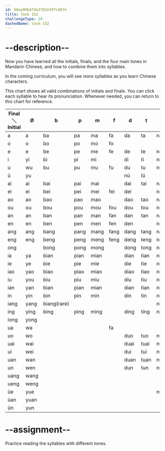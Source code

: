 ```yaml
---
id: 68aa90b47da3782e597c487e
title: Task 152
challengeType: 24
dashedName: task-152
---
```


<!--SPEAKING-->

# --description--

Now you have learned all the initials, finals, and the four main tones in Mandarin Chinese, and how to combine them into syllables.

In the coming curriculum, you will see more syllables as you learn Chinese characters.

This chart shows all valid combinations of initials and finals. You can click each syllable to hear its pronunciation. Whenever needed, you can return to this chart for reference.

|Final＼Initial| Ø | b | p | m | f | d | t | n | l | g | k | h | j | q | x | zh | ch | sh | r | z | c | s | y | w |
|---|---|---|---|---|---|---|---|---|---|---|---|---|---|---|---|---|---|---|---|---|---|---|---|---|
| a   | a  | ba | pa | ma | fa | da | ta | na | la | ga | ka | ha |   |   |   | zha | cha | sha | ra | za | ca | sa | ya | wa |
| o   | o  | bo | po | mo | fo |   |   |   | lo |   |   | ho |   |   |   | zho | cho | sho | ro |   |   | so | yo | wo |
| e   | e  | be | pe | me | fe | de | te | ne | le | ge | ke | he |   |   |   | zhe | che | she | re | ze | ce | se | ye |   |
| i   | yi | bi | pi | mi |   | di | ti | ni | li |   |   |   | ji | qi | xi | zhi | chi | shi | ri | zi | ci | si | yi |   |
| u   | wu | bu | pu | mu | fu | du | tu | nu | lu | gu | ku | hu | ju | qu | xu | zhu | chu | shu | ru | zu | cu | su | yu | wu |
| ü   | yu |   |   |   |   | nü | lü |   |   |   |   |   | ju | qu | xu |   |   |   |   |   |   |   | yu |   |
| ai  | ai | bai| pai| mai|   | dai| tai| nai| lai| gai| kai| hai|   |   |   |   |   |   |   | zai| cai| sai|   | wai|
| ei  | ei | bei| pei| mei| fei| dei|   | nei| lei| gei| kei| hei|   |   |   |   |   |   |   | zei|   |   |   | wei|
| ao  | ao | bao| pao| mao|   | dao| tao| nao| lao| gao| kao| hao|   |   |   | zhao| chao| shao| rao| zao| cao| sao| yao| wao|
| ou  | ou | bou| pou| mou| fou| dou| tou| nou| lou| gou| kou| hou|   |   |   | zhou| chou| shou| rou| zou| cou| sou| you|   |
| an  | an | ban| pan| man| fan| dan| tan| nan| lan| gan| kan| han|   |   |   | zhan| chan| shan| ran| zan| can| san| yan| wan|
| en  | en | ben| pen| men| fen| den|   | nen| len| gen| ken| hen|   |   |   | zhen| chen| shen| ren| zen| cen| sen|   | wen|
| ang | ang| bang| pang| mang| fang| dang| tang| nang| lang| gang| kang| hang|   |   |   | zhang| chang| shang| rang| zang| cang| sang| yang| wang|
| eng | eng| beng| peng| meng| feng| deng| teng| neng| leng| geng| keng| heng|   |   |   | zheng| cheng| sheng| reng| zeng| ceng| seng| ying| weng|
| ong |   | bong| pong| mong|   | dong| tong| nong| long| gong| kong| hong|   |   |   | zhong| chong| shong| rong| zong| cong| song| yong|   |
| ia  | ya | bian| pian| mian|   | dian| tian| nian| lian|   |   |   | jia | qia | xia |   |   |   |   |   |   |   | ya |   |
| ie  | ye | bie| pie| mie|   | die | tie | nie | lie |   |   |   | jie | qie | xie |   |   |   |   |   |   |   | ye |   |
| iao | yao| biao| piao| miao|   | diao| tiao| niao| liao|   |   |   | jiao| qiao| xiao|   |   |   |   |   |   |   | yao|   |
| iu  | you| biu | piu | miu |   | diu | tiu | niu | liu |   |   |   | jiu | qiu | xiu |   |   |   |   |   |   | you|   |   |
| ian | yan| bian| pian| mian|   | dian| tian| nian| lian|   |   |   | jian| qian| xian|   |   |   |   |   |   | yan|   |   |
| in  | yin| bin | pin | min |   | din | tin | nin | lin |   |   |   | jin | qin | xin |   |   |   |   |   |   | yin |   |   |
| iang| yang| biang(rare)|   |   |   |   |   | niang| liang|   |   |   | jiang| qiang| xiang|   |   |   |   |   |   |   | yang|   |
| ing | ying| bing| ping| ming|   | ding| ting| ning| ling|   |   |   | jing| qing| xing|   |   |   |   |   |   | ying|   |   |
| iong| yong|   |   |   |   |   |   |   |   |   |   |   | jiong| qiong| xiong|   |   |   |   |   |   |   | yong|   |
| ua  | wa |   |   |   | fa |   |   |   |   | gua| kua| hua|   |   |   | zhua| chua| shua| rua|   |   |   | wa | wa |
| uo  | wo |   |   |   |   | duo| tuo| nuo| luo| guo| kuo| huo|   |   |   | zhuo| chuo| shuo| ruo| zuo| cuo| suo|   | wo |
| uai | wai|   |   |   |   | duai| tuai| nuai| luai| guai| kuai| huai|   |   |   | zhuai| chuai| shuai|   | zuai| cuai| suai|   | wai|
| ui  | wei|   |   |   |   | dui| tui| nui| lui| gui| kui| hui|   |   |   | zhui| chui| shui| rui| zui| cui| sui|   | wei|
| uan | wan|   |   |   |   | duan| tuan| nuan| luan| guan| kuan| huan|   |   |   | zhuan| chuan| shuan| ruan| zuan| cuan| suan|   | wan|
| un  | wen|   |   |   |   | dun| tun| nun| lun| gun| kun| hun|   |   |   | zhun| chun| shun| run| zun| cun| sun|   | wen|
| uang| wang|   |   |   |   |   |   |   |   | guang| kuang| huang|   |   |   | zhuang| chuang| shuang| rang| zuang| cuang| suang|   | wang|
| ueng| weng|   |   |   |   |   |   |   |   |   |   | hueng(rare)|   |   |   |   |   |   |   |   |   |   |   | weng|
| üe  | yue|   |   |   |   |   |   | nüe| lüe|   |   |   | jue | que | xue |   |   |   |   |   |   |   | yue|   |
| üan | yuan|   |   |   |   |   |   |   |   |   |   |   | juan| quan| xuan|   |   |   |   |   |   |   | yuan|   |
| ün  | yun|   |   |   |   |   |   |   |   |   |   |   | jun | qun | xun |   |   |   |   |   |   |   | yun |   |

# --assignment--

Practice reading the syllables with different tones.
